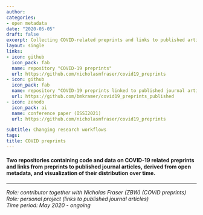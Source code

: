 ```yaml
---
author: 
categories:
- open metadata
date: "2020-05-05"
draft: false
excerpt: Collecting COVID-related preprints and links to published articles from open metadata
layout: single
links:
- icon: github
  icon_pack: fab
  name: repository "COVID-19 preprints"
  url: https://github.com/nicholasmfraser/covid19_preprints
- icon: github
  icon_pack: fab
  name: repository "COVID-19 preprints linked to published journal articles"
  url: https://github.com/bmkramer/covid19_preprints_published
- icon: zenodo
  icon_pack: ai
  name: conference paper (ISSI2021)
  url: https://github.com/nicholasmfraser/covid19_preprints

subtitle: Changing research workflows
tags:
title: COVID preprints
---
```



#### Two repositories containing code and data on COVID-19 related preprints and links from preprints to published journal articles, derived from open metadata, and visualization of  their distribution over time.


---

*Role: contributor together with Nicholas Fraser (ZBW) (COVID preprints)*  
*Role: personal project (links to published journal articles)*  
*Time period: May 2020 - ongoing*

